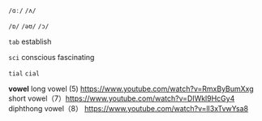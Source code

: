 `/ɑː/`   `/ʌ/`


`/ɒ/` `/əʊ/` `/ɔ/`


`tab`
establish

`sci`
conscious
fascinating

`tial` `cial`

**vowel**
long vowel (5) https://www.youtube.com/watch?v=RmxByBumXxg
short vowel（7）https://www.youtube.com/watch?v=DIWkl9HcGy4
diphthong vowel（8） https://www.youtube.com/watch?v=lI3xTvwYsa8